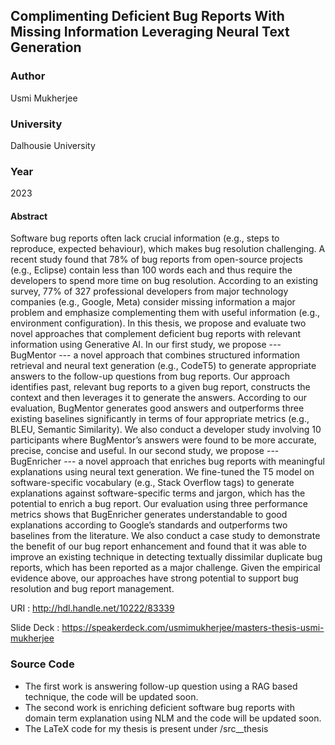 ## Complimenting Deficient Bug Reports With Missing Information Leveraging Neural Text Generation

### Author
Usmi Mukherjee

### University 
Dalhousie University

### Year
2023

#### Abstract
Software bug reports often lack crucial information (e.g., steps to reproduce, expected behaviour), which makes bug resolution challenging. A recent study found that 78% of bug reports from open-source projects (e.g., Eclipse) contain less than 100 words each and thus require the developers to spend more time on bug resolution. According to an existing survey, 77% of 327 professional developers from major technology companies (e.g., Google, Meta) consider missing information a major problem and emphasize complementing them with useful information (e.g., environment configuration). In this thesis, we propose and evaluate two novel approaches that complement deficient bug reports with relevant information using Generative AI. In our first study, we propose --- BugMentor --- a novel approach that combines structured information retrieval and neural text generation (e.g., CodeT5) to generate appropriate answers to the follow-up questions from bug reports. Our approach identifies past, relevant bug reports to a given bug report, constructs the context and then leverages it to generate the answers. According to our evaluation, BugMentor generates good answers and outperforms three existing baselines significantly in terms of four appropriate metrics (e.g., BLEU, Semantic Similarity). We also conduct a developer study involving 10 participants where BugMentor’s answers were found to be more accurate, precise, concise and useful. In our second study, we propose --- BugEnricher --- a novel approach that enriches bug reports with meaningful explanations using neural text generation. We fine-tuned the T5 model on software-specific vocabulary (e.g., Stack Overflow tags) to generate explanations against software-specific terms and jargon, which has the potential to enrich a bug report. Our evaluation using three performance metrics shows that BugEnricher generates understandable to good explanations according to Google’s standards and outperforms two baselines from the literature. We also conduct a case study to demonstrate the benefit of our bug report enhancement and found that it was able to improve an existing technique in detecting textually dissimilar duplicate bug reports, which has been reported as a major challenge. Given the empirical evidence above, our approaches have strong potential to support bug resolution and bug report management.


URI : http://hdl.handle.net/10222/83339

Slide Deck : https://speakerdeck.com/usmimukherjee/masters-thesis-usmi-mukherjee

### Source Code

- The first work is answering follow-up question using a RAG based technique, the code will be updated soon.
- The second work is  enriching deficient software bug reports with domain term explanation using NLM and the code will be updated soon.
- The LaTeX code for my thesis is present under /src__thesis